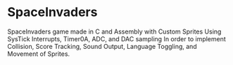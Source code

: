 # SpaceInvaders
SpaceInvaders game made in C and Assembly with Custom Sprites
Using SysTick Interrupts, Timer0A, ADC, and DAC sampling
In order to implement Collision, Score Tracking, Sound Output, Language Toggling, and Movement of Sprites.
